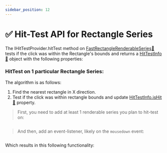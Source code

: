 ```yaml
---
sidebar_position: 12
---
```


# ✅ Hit-Test API for Rectangle Series

The IHitTestProvider.hitTest method on [FastRectangleRenderableSeries:blue_book:](https://www.scichart.com/documentation/js/v4/typedoc/classes/fastrectanglerenderableseries.html) tests if the click was within the Rectangle's bounds and returns a [HitTestInfo:blue_book:](https://www.scichart.com/documentation/js/v4/typedoc/classes/hittestinfo.html) object with the following properties:

### HitTest on 1 particular Rectangle Series:

The algorithm is as follows:

1. Find the nearest rectangle in X direction.
2. Test if the click was within rectangle bounds and update [HitTestInfo.isHit:blue_book:](https://www.scichart.com/documentation/js/v4/typedoc/classes/hittestinfo.html#isHit) property.

> First, you need to add at least 1 renderable series you plan to hit-test on:

```ts {6} showLineNumbers file=./Basic/demo.ts start=#region_A_start end=#region_A_end
```

> And then, add an event-listener, likely on the `mousedown` event:

```ts {27,32,35} showLineNumbers file=./Basic/demo.ts start=#region_B_start end=#region_B_end
```

Which results in this following functionality:

<LiveDocSnippet name="./Basic/demo" />
